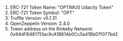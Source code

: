 
1) ERC-721 Token Name: "OPTIMUS Udacity Token"
2) ERC-721 Token Symbol: "OPT"
3) Truffle Version: v5.1.31 
4) OpenZeppelin Version: 2.4.0
5) Token address on the Rinkeby Network: 0x94dFB481751ac9cA1B81Ab0Cc5a41Bb07f077bd2
